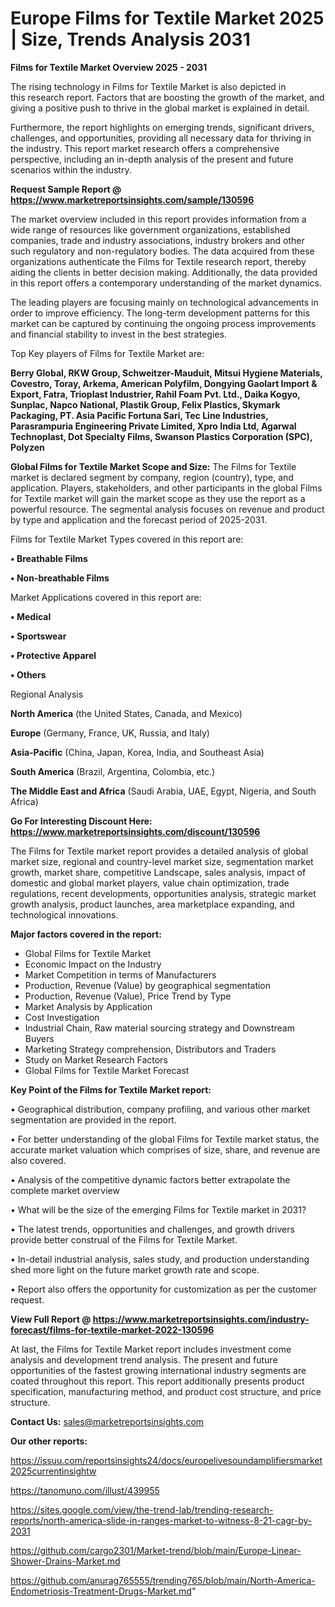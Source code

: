  # Europe Films for Textile Market 2025 | Size, Trends Analysis 2031

<Strong> Films for Textile Market Overview 2025 - 2031</strong>

The rising technology in Films for Textile Market is also depicted in this research report. Factors that are boosting the growth of the market, and giving a positive push to thrive in the global market is explained in detail.

Furthermore, the report highlights on emerging trends, significant drivers, challenges, and opportunities, providing all necessary data for thriving in the industry. This report market research offers a comprehensive perspective, including an in-depth analysis of the present and future scenarios within the industry.

<strong>Request Sample Report @ <a href=https://www.marketreportsinsights.com/sample/130596>https://www.marketreportsinsights.com/sample/130596</a></strong>

The market overview included in this report provides information from a wide range of resources like government organizations, established companies, trade and industry associations, industry brokers and other such regulatory and non-regulatory bodies. The data acquired from these organizations authenticate the Films for Textile research report, thereby aiding the clients in better decision making. Additionally, the data provided in this report offers a contemporary understanding of the market dynamics.

The leading players are focusing mainly on technological advancements in order to improve efficiency. The long-term development patterns for this market can be captured by continuing the ongoing process improvements and financial stability to invest in the best strategies.

Top Key players of Films for Textile Market are:

<strong>Berry Global, RKW Group, Schweitzer-Mauduit, Mitsui Hygiene Materials, Covestro, Toray, Arkema, American Polyfilm, Dongying Gaolart Import & Export, Fatra, Trioplast Industrier, Rahil Foam Pvt. Ltd., Daika Kogyo, Sunplac, Napco National, Plastik Group, Felix Plastics, Skymark Packaging, PT. Asia Pacific Fortuna Sari, Tec Line Industries, Parasrampuria Engineering Private Limited, Xpro India Ltd, Agarwal Technoplast, Dot Specialty Films, Swanson Plastics Corporation (SPC), Polyzen</strong>

<strong><b>Global Films for Textile Market Scope and Size:</b></strong>
The Films for Textile market is declared segment by company, region (country), type, and application. Players, stakeholders, and other participants in the global Films for Textile market will gain the market scope as they use the report as a powerful resource. The segmental analysis focuses on revenue and product by type and application and the forecast period of 2025-2031.

Films for Textile Market Types covered in this report are:

<strong>• Breathable Films

• Non-breathable Films</strong>

Market Applications covered in this report are:

<strong>• Medical

• Sportswear

• Protective Apparel

• Others</strong> 

Regional Analysis

<strong>North America</strong> (the United States, Canada, and Mexico)

<strong>Europe</strong> (Germany, France, UK, Russia, and Italy)

<strong>Asia-Pacific</strong> (China, Japan, Korea, India, and Southeast Asia)

<strong>South America</strong> (Brazil, Argentina, Colombia, etc.)

<strong>The Middle East and Africa</strong> (Saudi Arabia, UAE, Egypt, Nigeria, and South Africa)

<strong>Go For Interesting Discount Here: <a href=https://www.marketreportsinsights.com/discount/130596>https://www.marketreportsinsights.com/discount/130596</a></strong>

The Films for Textile market report provides a detailed analysis of global market size, regional and country-level market size, segmentation market growth, market share, competitive Landscape, sales analysis, impact of domestic and global market players, value chain optimization, trade regulations, recent developments, opportunities analysis, strategic market growth analysis, product launches, area marketplace expanding, and technological innovations.

<strong><b>Major factors covered in the report:</b></strong>
<ul>
  <li>Global Films for Textile Market </li>
  <li>Economic Impact on the Industry</li>
  <li>Market Competition in terms of Manufacturers</li>
  <li>Production, Revenue (Value) by geographical segmentation</li>
  <li>Production, Revenue (Value), Price Trend by Type</li>
  <li>Market Analysis by Application</li>
  <li>Cost Investigation</li>
  <li>Industrial Chain, Raw material sourcing strategy and Downstream Buyers</li>
  <li>Marketing Strategy comprehension, Distributors and Traders</li>
  <li>Study on Market Research Factors</li>
  <li>Global Films for Textile Market Forecast</li>
</ul>

<strong><b>Key Point of the Films for Textile Market report:</b></strong>

• Geographical distribution, company profiling, and various other market segmentation are provided in the report.

• For better understanding of the global Films for Textile market status, the accurate market valuation which comprises of size, share, and revenue are also covered.

• Analysis of the competitive dynamic factors better extrapolate the complete market overview

• What will be the size of the emerging Films for Textile market in 2031?

• The latest trends, opportunities and challenges, and growth drivers provide better construal of the Films for Textile Market.

• In-detail industrial analysis, sales study, and production understanding shed more light on the future market growth rate and scope.

• Report also offers the opportunity for customization as per the customer request.

<strong><b>View Full Report @ <a href=https://www.marketreportsinsights.com/industry-forecast/films-for-textile-market-2022-130596>https://www.marketreportsinsights.com/industry-forecast/films-for-textile-market-2022-130596</a></b></strong>


At last, the Films for Textile Market report includes investment come analysis and development trend analysis. The present and future opportunities of the fastest growing international industry segments are coated throughout this report. This report additionally presents product specification, manufacturing method, and product cost structure, and price structure.

<strong>Contact Us:</strong>
sales@marketreportsinsights.com

<strong>Our other reports:</strong>

<a href=https://issuu.com/reportsinsights24/docs/europelivesoundamplifiersmarket2025currentinsightw>https://issuu.com/reportsinsights24/docs/europelivesoundamplifiersmarket2025currentinsightw</a>

<a href=https://tanomuno.com/illust/439955>https://tanomuno.com/illust/439955</a>

<a href=https://sites.google.com/view/the-trend-lab/trending-research-reports/north-america-slide-in-ranges-market-to-witness-8-21-cagr-by-2031>https://sites.google.com/view/the-trend-lab/trending-research-reports/north-america-slide-in-ranges-market-to-witness-8-21-cagr-by-2031</a>

<a href=https://github.com/cargo2301/Market-trend/blob/main/Europe-Linear-Shower-Drains-Market.md>https://github.com/cargo2301/Market-trend/blob/main/Europe-Linear-Shower-Drains-Market.md</a>

<a href=https://github.com/anurag765555/trending765/blob/main/North-America-Endometriosis-Treatment-Drugs-Market.md>https://github.com/anurag765555/trending765/blob/main/North-America-Endometriosis-Treatment-Drugs-Market.md</a>"

